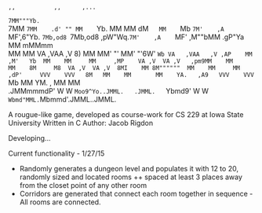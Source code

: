                                                                                         ,,           ,,      ,...
`7MM"""Yb.                                                                            `7MM         `7MM    .d' ""
  MM    `Yb.                                                                            MM           MM    dM`   
  MM     `Mb `7M'    ,A    `MF',6"Yb.  `7Mb,od8 `7Mb,od8 ,pW"Wq.`7M'    ,A    `MF' ,M""bMM  .gP"Ya   MM   mMMmm  
  MM      MM   VA   ,VAA   ,V 8)   MM    MM' "'   MM' "'6W'   `Wb VA   ,VAA   ,V ,AP    MM ,M'   Yb  MM    MM    
  MM     ,MP    VA ,V  VA ,V   ,pm9MM    MM       MM    8M     M8  VA ,V  VA ,V  8MI    MM 8M""""""  MM    MM    
  MM    ,dP'     VVV    VVV   8M   MM    MM       MM    YA.   ,A9   VVV    VVV   `Mb    MM YM.    ,  MM    MM    
.JMMmmmdP'        W      W    `Moo9^Yo..JMML.   .JMML.   `Ybmd9'     W      W     `Wbmd"MML.`Mbmmd'.JMML..JMML.  


A rougue-like game, developed as course-work for CS 229 at Iowa State University
Written in C
Author: Jacob Rigdon 

Developing...

Current functionality - 1/27/15
+ Randomly generates a dungeon level and populates it with 12 to 20, randomly sized and located rooms
++	spaced at least 3 places away from the closet point of any other room
+ Corridors are generated that connect each room together in sequence - All rooms are connected.
